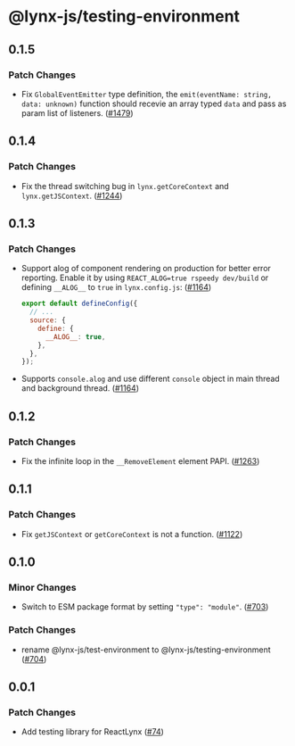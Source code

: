 # @lynx-js/testing-environment

## 0.1.5

### Patch Changes

- Fix `GlobalEventEmitter` type definition, the `emit(eventName: string, data: unknown)` function should recevie an array typed `data` and pass as param list of listeners. ([#1479](https://github.com/lynx-family/lynx-stack/pull/1479))

## 0.1.4

### Patch Changes

- Fix the thread switching bug in `lynx.getCoreContext` and `lynx.getJSContext`. ([#1244](https://github.com/lynx-family/lynx-stack/pull/1244))

## 0.1.3

### Patch Changes

- Support alog of component rendering on production for better error reporting. Enable it by using `REACT_ALOG=true rspeedy dev/build` or defining `__ALOG__` to `true` in `lynx.config.js`: ([#1164](https://github.com/lynx-family/lynx-stack/pull/1164))

  ```js
  export default defineConfig({
    // ...
    source: {
      define: {
        __ALOG__: true,
      },
    },
  });
  ```

- Supports `console.alog` and use different `console` object in main thread and background thread. ([#1164](https://github.com/lynx-family/lynx-stack/pull/1164))

## 0.1.2

### Patch Changes

- Fix the infinite loop in the `__RemoveElement` element PAPI. ([#1263](https://github.com/lynx-family/lynx-stack/pull/1263))

## 0.1.1

### Patch Changes

- Fix `getJSContext` or `getCoreContext` is not a function. ([#1122](https://github.com/lynx-family/lynx-stack/pull/1122))

## 0.1.0

### Minor Changes

- Switch to ESM package format by setting `"type": "module"`. ([#703](https://github.com/lynx-family/lynx-stack/pull/703))

### Patch Changes

- rename @lynx-js/test-environment to @lynx-js/testing-environment ([#704](https://github.com/lynx-family/lynx-stack/pull/704))

## 0.0.1

### Patch Changes

- Add testing library for ReactLynx ([#74](https://github.com/lynx-family/lynx-stack/pull/74))

